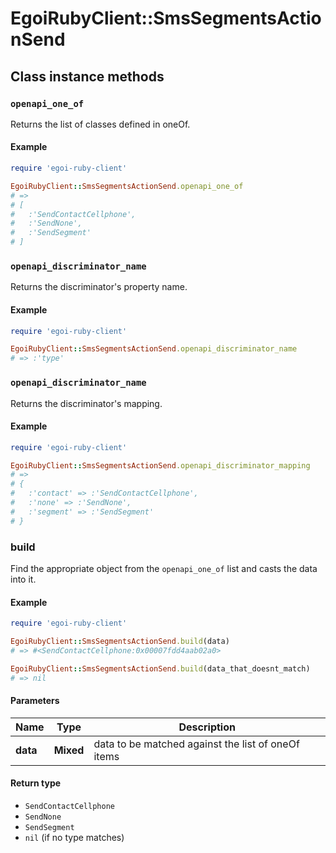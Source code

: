 # EgoiRubyClient::SmsSegmentsActionSend

## Class instance methods

### `openapi_one_of`

Returns the list of classes defined in oneOf.

#### Example

```ruby
require 'egoi-ruby-client'

EgoiRubyClient::SmsSegmentsActionSend.openapi_one_of
# =>
# [
#   :'SendContactCellphone',
#   :'SendNone',
#   :'SendSegment'
# ]
```

### `openapi_discriminator_name`

Returns the discriminator's property name.

#### Example

```ruby
require 'egoi-ruby-client'

EgoiRubyClient::SmsSegmentsActionSend.openapi_discriminator_name
# => :'type'
```

### `openapi_discriminator_name`

Returns the discriminator's mapping.

#### Example

```ruby
require 'egoi-ruby-client'

EgoiRubyClient::SmsSegmentsActionSend.openapi_discriminator_mapping
# =>
# {
#   :'contact' => :'SendContactCellphone',
#   :'none' => :'SendNone',
#   :'segment' => :'SendSegment'
# }
```

### build

Find the appropriate object from the `openapi_one_of` list and casts the data into it.

#### Example

```ruby
require 'egoi-ruby-client'

EgoiRubyClient::SmsSegmentsActionSend.build(data)
# => #<SendContactCellphone:0x00007fdd4aab02a0>

EgoiRubyClient::SmsSegmentsActionSend.build(data_that_doesnt_match)
# => nil
```

#### Parameters

| Name | Type | Description |
| ---- | ---- | ----------- |
| **data** | **Mixed** | data to be matched against the list of oneOf items |

#### Return type

- `SendContactCellphone`
- `SendNone`
- `SendSegment`
- `nil` (if no type matches)

